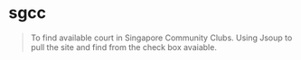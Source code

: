 # sgcc
> To find available court in Singapore Community Clubs.
Using Jsoup to pull the site and find from the check box avaiable.

